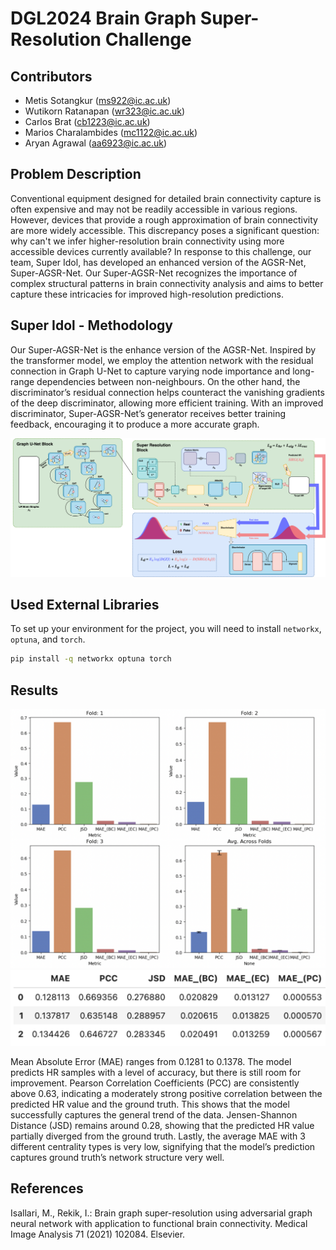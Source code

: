 # DGL2024 Brain Graph Super-Resolution Challenge

## Contributors

- Metis Sotangkur (ms922@ic.ac.uk)
- Wutikorn Ratanapan (wr323@ic.ac.uk)
- Carlos Brat (cb1223@ic.ac.uk)
- Marios Charalambides (mc1122@ic.ac.uk)
- Aryan Agrawal (aa6923@ic.ac.uk)

## Problem Description

Conventional equipment designed for detailed brain connectivity capture is often expensive and may not be readily accessible in various regions. However, devices that provide a rough approximation of brain connectivity are more widely accessible. This discrepancy poses a significant question: why can't we infer higher-resolution brain connectivity using more accessible devices currently available? In response to this challenge, our team, Super Idol, has developed an enhanced version of the AGSR-Net, Super-AGSR-Net. Our Super-AGSR-Net recognizes the importance of complex structural patterns in brain connectivity analysis and aims to better capture these intricacies for improved high-resolution predictions.

## Super Idol - Methodology

Our Super-AGSR-Net is the enhance version of the AGSR-Net. Inspired by the transformer model, we employ the attention network with the residual connection in Graph U-Net to capture varying node importance and long-range dependencies between non-neighbours. On the other hand, the discriminator’s residual connection helps counteract the vanishing gradients of the deep discriminator, allowing more efficient training. With an improved discriminator, Super-AGSR-Net’s generator receives better training feedback, encouraging it to produce a more accurate graph.


![AGR-Net pipeline](/imgs/gnn_chart.png)

## Used External Libraries

To set up your environment for the project, you will need to install `networkx`, `optuna`, and `torch`.

```bash
pip install -q networkx optuna torch  
```

## Results
![AGR-Net pipeline](/imgs/bar_plot.png)
![AGR-Net pipeline](/imgs/3-fold_result.png)

Mean Absolute Error (MAE) ranges from 0.1281 to 0.1378. The model predicts HR samples with a level of accuracy, but there is still room for improvement. Pearson Correlation Coefficients (PCC) are consistently above 0.63, indicating a moderately strong positive correlation between the predicted HR value and the ground truth. This shows that the model successfully captures the general trend of the data. Jensen-Shannon Distance (JSD) remains around 0.28, showing that the predicted HR value partially diverged from the ground truth. Lastly, the average MAE with 3 different centrality types is very low, signifying that the model’s prediction captures ground truth’s network structure very well.


## References
Isallari, M., Rekik, I.: Brain graph super-resolution using adversarial graph neural network with application to functional brain connectivity. Medical Image Analysis 71 (2021) 102084. Elsevier.
